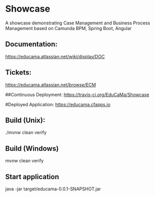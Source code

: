 # Showcase
A showcase demonstrating Case Management and Business Process Management based on Camunda BPM, Spring Boot, Angular 

## Documentation:
https://educama.atlassian.net/wiki/display/DOC

## Tickets:
https://educama.atlassian.net/browse/ECM

##Continuous Deployment:
https://travis-ci.org/EduCaMa/Showcase

#Deployed Application:
https://educama.cfapps.io

## Build (Unix):
./mvnw clean verify

## Build (Windows)
mvnw clean verify

## Start application
java -jar target/educama-0.0.1-SNAPSHOT.jar


